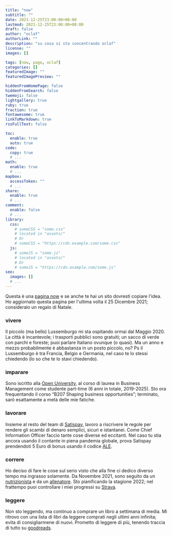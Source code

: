 ```yaml
---
title: "now"
subtitle: ""
date: 2021-12-25T23:00:00+08:00
lastmod: 2021-12-25T23:00:00+08:00
draft: false
author: "oclaf"
authorLink: ""
description: "su cosa si sta concentrando oclaf"
license: ""
images: []

tags: [now, page, oclaf]
categories: []
featuredImage: ""
featuredImagePreview: ""

hiddenFromHomePage: false
hiddenFromSearch: false
twemoji: false
lightgallery: true
ruby: true
fraction: true
fontawesome: true
linkToMarkdown: true
rssFullText: false

toc:
  enable: true
  auto: true
code:
  copy: true
  # ...
math:
  enable: true
  # ...
mapbox:
  accessToken: ""
  # ...
share:
  enable: true
  # ...
comment:
  enable: false
  # ...
library:
  css:
    # someCSS = "some.css"
    # located in "assets/"
    # Or
    # someCSS = "https://cdn.example.com/some.css"
  js:
    # someJS = "some.js"
    # located in "assets/"
    # Or
    # someJS = "https://cdn.example.com/some.js"
seo:
  images: []
  # ...
---
```

Questa è una <a href="https://nownownow.com/about" target="_blank" rel="noopener noreferrer">pagina now</a> e se anche te hai un sito dovresti copiare l'idea. Ho aggiornato questa pagina per l'ultima volta il 25 Dicembre 2021; consideralo un regalo di Natale.

### vivere <a id="vivere"></a>
Il piccolo (ma bello) Lussemburgo mi sta ospitando ormai dal Maggio 2020. La città è incantevole; i trasporti pubblici sono gratuiti; un sacco di verde con parchi e foreste; puoi parlare Italiano ovunque (o quasi). Ma un anno e mezzo probabilmente è abbastanza in un posto piccolo, no? Ps il Lussemburgo è tra Francia, Belgio e Germania, nel caso te lo stessi chiedendo (lo so che te lo stavi chiedendo).

### imparare <a id="imparare"></a>
Sono iscritto alla <a href="https://www.open.ac.uk/" target="_blank" rel="noopener noreferrer">Open University</a>, al corso di laurea in Business Management come studente part-time (6 anni in totale, 2019-2025). Sto ora frequentando il corso “B207 Shaping business opportunities”; terminato, sarò esattamente a metà delle mie fatiche.  

### lavorare <a id="lavorare"></a>
Insieme al resto del team di <a href="https://www.satispay.com/en-it/" target="_blank" rel="noopener noreferrer">Satispay</a>, lavoro a riscrivere le regole per rendere gli scambi di denaro semplici, sicuri e istantanei. Come Chief Information Officer faccio tante cose diverse ed eccitanti. Nel caso tu stia ancora usando il contante in piena pandemia globale, prova Satispay prendendoti 5 Euro di bonus usando il codice <a href="https://www.satispay.com/en-it/promo/?promo=ALE" target="_blank" rel="noopener noreferrer">ALE</a>.

### correre <a id="correre"></a>
Ho deciso di fare le cose sul serio visto che alla fine ci dedico diverso tempo ma ingrasso solamente. Da Novembre 2021, sono seguito da un <a href="https://www.fabrizioangelini.it/" target="_blank" rel="noopener noreferrer">nutrizionista</a> e da un <a href="https://trailrunningcoaching.com/" target="_blank" rel="noopener noreferrer">allenatore</a>. Sto pianificando la stagione 2022; nel frattempo puoi controllare i miei progressi su <a href="https://www.strava.com/athletes/16418038" target="_blank" rel="noopener noreferrer">Strava</a>.

### leggere <a id="leggere"></a>
Non sto leggendo, ma continuo a comprare un libro a settimana di media. Mi ritrovo con una lista di libri da leggere comprati negli ultimi anni infinita; evita di consigliarmene di nuovi. Prometto di leggere di più, tenendo traccia di tutto su <a href="https://www.goodreads.com/user/show/89459057-oclaf" target="_blank" rel="noopener noreferrer">goodreads</a>.
